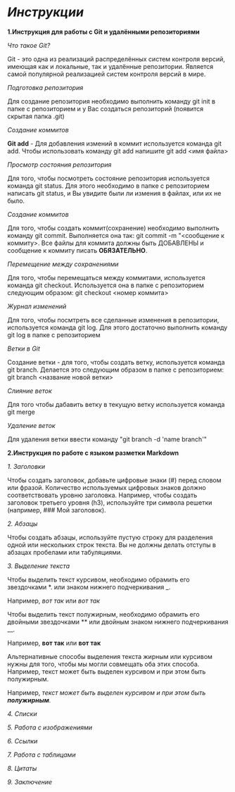 # **_Инструкции_**

**1.Инструкция для работы с Git и удалёнными репозиториями**

*Что такое Git?*

Git - это одна из реализаций распределённых систем контроля версий, имеющая как и локальные, так и удалённые репозитории. Является самой популярной реализацией систем контроля версий в мире.

*Подготовка репозитория*

Для создание репозитория необходимо выполнить команду git init в папке с репозиторием и у Вас создаться репозиторий (появится скрытая папка .git)

*Создание коммитов*

**Git add** - Для добавления измений в коммит используется команда git add. Чтобы использовать команду git add напишите git add <имя файла>

*Просмотр состояния репозитория*

Для того, чтобы посмотреть состояние репозитория используется команда git status. Для этого необходимо в папке с репозиторием написать git status, и Вы увидите были ли измения в файлах, или их не было.

*Создание коммитов*

Для того, чтобы создать коммит(сохранение) необходимо выполнить команду git commit. Выполняется она так: git commit -m "<сообщение к коммиту>. Все файлы для коммита должны быть ДОБАВЛЕНЫ и сообщение к коммиту писать **ОБЯЗАТЕЛЬНО**.

*Перемещение между сохранениями*

Для того, чтобы перемещаться между коммитами, используется команда git checkout. Используется она в папке с репозиторием следующим образом: git checkout <номер коммита>

*Журнал изменений*

Для того, чтобы посмтреть все сделанные изменения в репозитории, используется команда git log. Для этого достаточно выполнить команду git log в папке с репозиторием

*Ветки в Git*

Создание ветки - для того, чтобы создать ветку, используется команда git branch. Делается это следующим образом в папке с репозиторием: git branch <название новой ветки>

*Слияние веток*

Для того чтобы дабавить ветку в текущую ветку используется команда git merge

*Удаление веток*

Для удаления ветки ввести команду "git branch -d 'name branch'"

**2.Инструкция по работе с языком разметки Markdown**

*1. Заголовки*

Чтобы создать заголовок, добавьте цифровые знаки (#) перед словом или фразой. Количество используемых цифровых знаков должно соответствовать уровню заголовка. Например, чтобы создать заголовок третьего уровня (h3), используйте три символа решетки (например, ### Мой заголовок).

*2. Абзацы*

Чтобы создать абзацы, используйте пустую строку для разделения одной или нескольких строк текста. Вы не должны делать отступы в абзацах пробелами или табуляциями.

*3. Выделение текста*

Чтобы выделить текст курсивом, необходимо обрамить его звездочками *. или знаком нижнего подчеркивания _. 

Например, *вот так* или _вот так_

Чтобы выделить текст полужирным, необходимо обрамить его двойными звездочками ** или двойным знаком нижнего подчеркивания __.

Например, **вот так** или __вот так__

Альтернативные способы выделения текста жирным или курсивом нужны для того, чтобы мы могли совмещать оба этих способа. Например, текст может быть выделен курсивом и при этом быть полужирным.

Например, _текст может быть выделен курсивом и при этом быть **полужирным**._

*4. Списки*

*5. Работа с изображениями*

*6. Ссылки*

*7. Работа с таблицами*

*8. Цитаты*

*9. Заключение*


